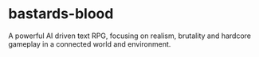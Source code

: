 # bastards-blood
A powerful AI driven text RPG, focusing on realism, brutality and hardcore gameplay in a connected world and environment.
